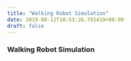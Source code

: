 ```yaml
---
title: "Walking Robot Simulation"
date: 2019-08-12T10:53:26.791419+00:00
draft: false
---
```


### Walking Robot Simulation
